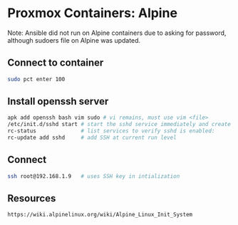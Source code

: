 # Proxmox Containers: Alpine
Note: Ansible did not run on Alpine containers due to asking for password, although sudoers file on Alpine was updated.

## Connect to container
```sh
sudo pct enter 100
```
## Install openssh server
```sh
apk add openssh bash vim sudo # vi remains, must use vim <file>
/etc/init.d/sshd start # start the sshd service immediately and create configuration files:
rc-status              # list services to verify sshd is enabled:
rc-update add sshd     # add SSH at current run level
```
## Connect
```sh
ssh root@192.168.1.9   # uses SSH key in intialization
```
## Resources
```html
https://wiki.alpinelinux.org/wiki/Alpine_Linux_Init_System
```

